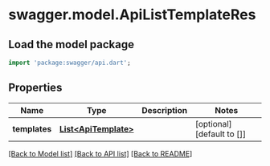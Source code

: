 # swagger.model.ApiListTemplateRes

## Load the model package
```dart
import 'package:swagger/api.dart';
```

## Properties
Name | Type | Description | Notes
------------ | ------------- | ------------- | -------------
**templates** | [**List&lt;ApiTemplate&gt;**](ApiTemplate.md) |  | [optional] [default to []]

[[Back to Model list]](../README.md#documentation-for-models) [[Back to API list]](../README.md#documentation-for-api-endpoints) [[Back to README]](../README.md)


